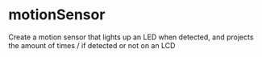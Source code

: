 # motionSensor
Create a motion sensor that lights up an LED when detected, and projects the amount of times / if detected or not on an LCD
